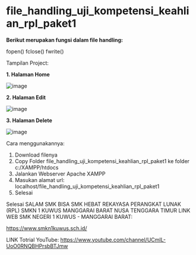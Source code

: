 # file_handling_uji_kompetensi_keahlian_rpl_paket1

**Berikut merupakan fungsi dalam file handling:**

fopen()
fclose()
fwrite()

Tampilan Project:

**1. Halaman Home**

![image](https://user-images.githubusercontent.com/88584119/156193743-1e701c6e-f584-4c44-87dc-7e7fb7e12953.png)

**2. Halaman Edit**

![image](https://user-images.githubusercontent.com/88584119/156193919-24f5223f-aaa7-4857-b186-a8c85417b806.png)

**3. Halaman Delete**

![image](https://user-images.githubusercontent.com/88584119/156194010-eb58eaf6-7a7b-4054-ab3f-03d66e14e3b6.png)


Cara menggunakannya:

1. Download filenya
2. Copy Folder  file_handling_uji_kompetensi_keahlian_rpl_paket1 ke folder c:/XAMPP/htdocs
3. Jalankan Webserver Apache XAMPP
4. Masukan alamat url: localhost/file_handling_uji_kompetensi_keahlian_rpl_paket1
5. Selesai

Selesai SALAM SMK BISA SMK HEBAT REKAYASA PERANGKAT LUNAK (RPL) SMKN 1 KUWUS MANGGARAI BARAT NUSA TENGGARA TIMUR
LINK WEB SMK NEGERI 1 KUWUS - MANGGARAI BARAT:

https://www.smkn1kuwus.sch.id/

LINK Totrial YouTube: https://www.youtube.com/channel/UCmIL-UoO0RNQBHPrsbBTJmw
